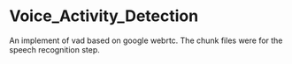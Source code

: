 # Voice_Activity_Detection
An implement of vad based on google webrtc. The chunk files were for the speech recognition step.
